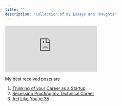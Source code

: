 ```yaml
---
title: ""
description: "Collection of my Essays and Thoughts"
---
```


<iframe src="https://niranting.substack.com/embed" style="border:1px solid #EEE; background:white;" frameborder="0" scrolling="no"></iframe>

My best received posts are

1. [Thinking of your Career as a Startup](./ruleof40)
2. [Recession Proofing my Technical Career](./recession-proofing)
3. [Act Like You're 35](./actlike35/)